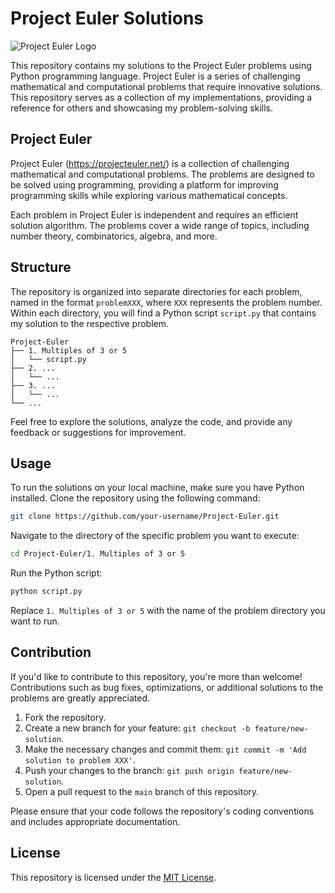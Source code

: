 # Project Euler Solutions

![Project Euler Logo](https://projecteuler.net/themes/20210601/logo_default.png)

This repository contains my solutions to the Project Euler problems using Python programming language. Project Euler is a series of challenging mathematical and computational problems that require innovative solutions. This repository serves as a collection of my implementations, providing a reference for others and showcasing my problem-solving skills.

## Project Euler

Project Euler (https://projecteuler.net/) is a collection of challenging mathematical and computational problems. The problems are designed to be solved using programming, providing a platform for improving programming skills while exploring various mathematical concepts.

Each problem in Project Euler is independent and requires an efficient solution algorithm. The problems cover a wide range of topics, including number theory, combinatorics, algebra, and more.

## Structure

The repository is organized into separate directories for each problem, named in the format `problemXXX`, where `XXX` represents the problem number. Within each directory, you will find a Python script `script.py` that contains my solution to the respective problem.

```
Project-Euler
├── 1. Multiples of 3 or 5
│   └── script.py
├── 2. ...
│   └── ...
├── 3. ...
│   └── ...
└── ...
```

Feel free to explore the solutions, analyze the code, and provide any feedback or suggestions for improvement.

## Usage

To run the solutions on your local machine, make sure you have Python installed. Clone the repository using the following command:

```bash
git clone https://github.com/your-username/Project-Euler.git
```

Navigate to the directory of the specific problem you want to execute:

```bash
cd Project-Euler/1. Multiples of 3 or 5
```

Run the Python script:

```bash
python script.py
```

Replace `1. Multiples of 3 or 5` with the name of the problem directory you want to run.

## Contribution

If you'd like to contribute to this repository, you're more than welcome! Contributions such as bug fixes, optimizations, or additional solutions to the problems are greatly appreciated.

1. Fork the repository.
2. Create a new branch for your feature: `git checkout -b feature/new-solution`.
3. Make the necessary changes and commit them: `git commit -m 'Add solution to problem XXX'`.
4. Push your changes to the branch: `git push origin feature/new-solution`.
5. Open a pull request to the `main` branch of this repository.

Please ensure that your code follows the repository's coding conventions and includes appropriate documentation.

## License

This repository is licensed under the [MIT License](LICENSE).
